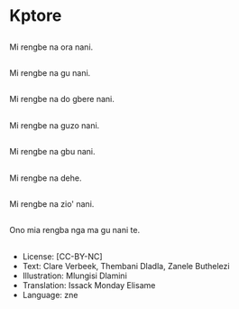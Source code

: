 # Kptore

##
Mi rengbe na ora nani.

##
Mi rengbe na gu nani.

##
Mi rengbe na do gbere
nani.

##
Mi rengbe na guzo nani.

##
Mi rengbe na gbu nani.

##
Mi rengbe na dehe.

##
Mi rengbe na zio' nani.

##
Ono mia rengba nga ma
gu nani te.

##
* License: [CC-BY-NC]
* Text: Clare Verbeek, Thembani Dladla, Zanele Buthelezi
* Illustration: Mlungisi Dlamini
* Translation: Issack Monday Elisame
* Language: zne
